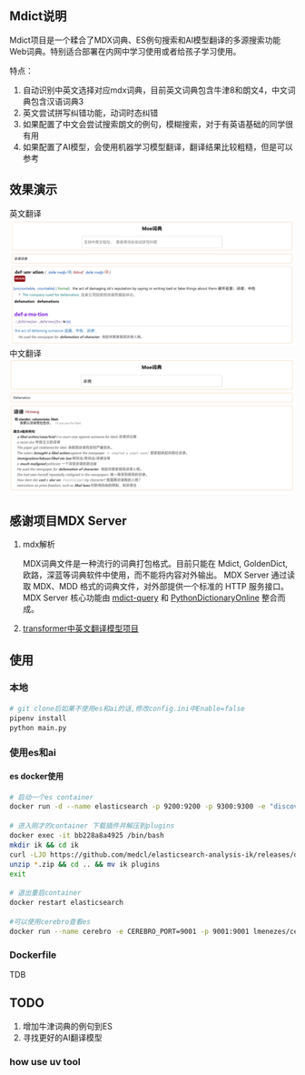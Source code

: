 ## Mdict说明

Mdict项目是一个糅合了MDX词典、ES例句搜索和AI模型翻译的多源搜索功能Web词典。特别适合部署在内网中学习使用或者给孩子学习使用。

特点：

1. 自动识别中英文选择对应mdx词典，目前英文词典包含牛津8和朗文4，中文词典包含汉语词典3
2. 英文尝试拼写纠错功能，动词时态纠错
3. 如果配置了中文会尝试搜索朗文的例句，模糊搜索，对于有英语基础的同学很有用
4. 如果配置了AI模型，会使用机器学习模型翻译，翻译结果比较粗糙，但是可以参考

## 效果演示

英文翻译
![英文翻译](screenshots/en_example.png)
中文翻译
![中文翻译](screenshots/zh_example.png)

## 感谢项目MDX Server

1. mdx解析

   MDX词典文件是一种流行的词典打包格式。目前只能在 Mdict, GoldenDict, 欧路，深蓝等词典软件中使用，而不能将内容对外输出。
   MDX Server 通过读取 MDX、MDD 格式的词典文件，对外部提供一个标准的 HTTP 服务接口。
   MDX Server 核心功能由 [mdict-query](https://github.com/mmjang/mdict-query)
   和 [PythonDictionaryOnline](https://github.com/amazon200code/PythonDictionaryOnline) 整合而成。

2. [transformer中英文翻译模型项目](https://huggingface.co/Helsinki-NLP)

## 使用

### 本地

```bash
# git clone后如果不使用es和ai的话,修改config.ini中Enable=false
pipenv install
python main.py
```

### 使用es和ai

#### es docker使用

```bash
# 启动一个es container
docker run -d --name elasticsearch -p 9200:9200 -p 9300:9300 -e "discovery.type=single-node" elasticsearch:7.17.1

# 进入刚才的container 下载插件并解压到plugins
docker exec -it bb228a8a4925 /bin/bash
mkdir ik && cd ik
curl -LJO https://github.com/medcl/elasticsearch-analysis-ik/releases/download/v7.17.1/elasticsearch-analysis-ik-7.17.1.zip
unzip *.zip && cd .. && mv ik plugins
exit

# 退出重启container
docker restart elasticsearch

#可以使用cerebro查看es
docker run --name cerebro -e CEREBRO_PORT=9001 -p 9001:9001 lmenezes/cerebro
```

### Dockerfile
TDB

## TODO

1. 增加牛津词典的例句到ES
2. 寻找更好的AI翻译模型

### how use uv tool
```bash

```